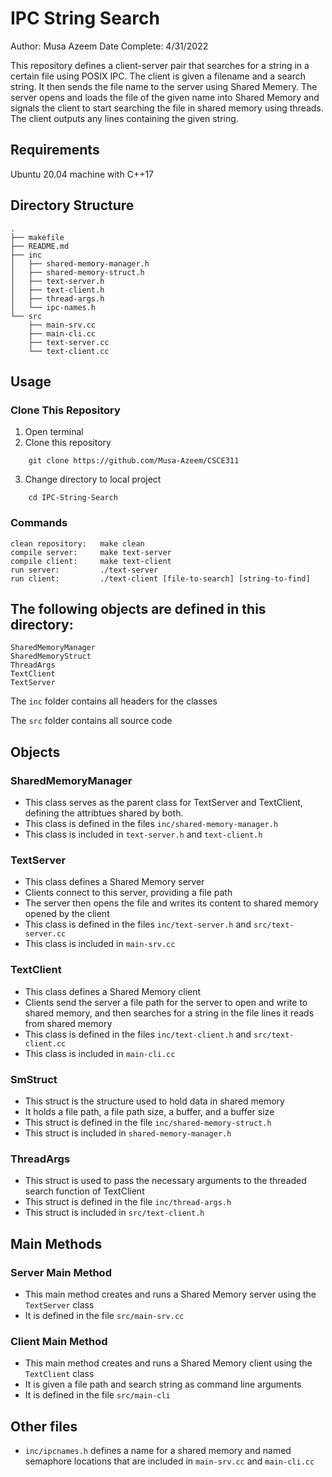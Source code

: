 # IPC String Search
Author: Musa Azeem
Date Complete: 4/31/2022

This repository defines a client-server pair that searches for a string in a
certain file using POSIX IPC. The client is given a filename and a search
string. It then sends the file name to the server using Shared Memery. The
server opens and loads the file of the given name into Shared Memory and
signals the client to start searching the file in shared memory using threads.
The client outputs any lines containing the given string.

## Requirements
Ubuntu 20.04 machine with C++17

## Directory Structure
```
.
├── makefile
├── README.md
├── inc
│   ├── shared-memory-manager.h
│   ├── shared-memory-struct.h
│   ├── text-server.h
│   ├── text-client.h
│   ├── thread-args.h
│   └── ipc-names.h
└── src
    ├── main-srv.cc
    ├── main-cli.cc
    ├── text-server.cc
    └── text-client.cc
```

## Usage

### Clone This Repository
1. Open terminal
2. Clone this repository
```
    git clone https://github.com/Musa-Azeem/CSCE311
```
3. Change directory to local project
```
    cd IPC-String-Search
```

### Commands
    clean repository:   make clean
    compile server:     make text-server
    compile client:     make text-client
    run server:         ./text-server
    run client:         ./text-client [file-to-search] [string-to-find]

## The following objects are defined in this directory:

    SharedMemoryManager
    SharedMemoryStruct
    ThreadArgs
    TextClient
    TextServer

The `inc` folder contains all headers for the classes

The `src` folder contains all source code

## Objects

### SharedMemoryManager
- This class serves as the parent class for TextServer and TextClient, defining the attribtues shared by both.
- This class is defined in the files `inc/shared-memory-manager.h`
- This class is included in `text-server.h` and `text-client.h`

### TextServer
- This class defines a Shared Memory server
- Clients connect to this server, providing a file path
- The server then opens the file and writes its content to shared memory opened by the client
- This class is defined in the files `inc/text-server.h` and `src/text-server.cc`
- This class is included in `main-srv.cc`

### TextClient
- This class defines a Shared Memory client
- Clients send the server a file path for the server to open and write to shared memory, and then searches for a string in the file lines it reads from shared memory
- This class is defined in the files `inc/text-client.h` and `src/text-client.cc`
- This class is included in `main-cli.cc`

### SmStruct
- This struct is the structure used to hold data in shared memory
- It holds a file path, a file path size, a buffer, and a buffer size
- This struct is defined in the file `inc/shared-memory-struct.h`
- This struct is included in `shared-memory-manager.h`

### ThreadArgs
- This struct is used to pass the necessary arguments to the threaded search function of TextClient
- This struct is defined in the file `inc/thread-args.h`
- This struct is included in `src/text-client.h`

## Main Methods

### Server Main Method
- This main method creates and runs a Shared Memory server using the `TextServer` class
- It is defined in the file `src/main-srv.cc`

### Client Main Method
- This main method creates and runs a Shared Memory client using the `TextClient` class
- It is given a file path and search string as command line arguments
- It is defined in the file `src/main-cli`

## Other files
- `inc/ipcnames.h` defines a name for a shared memory and named semaphore locations that are included in `main-srv.cc` and `main-cli.cc`
